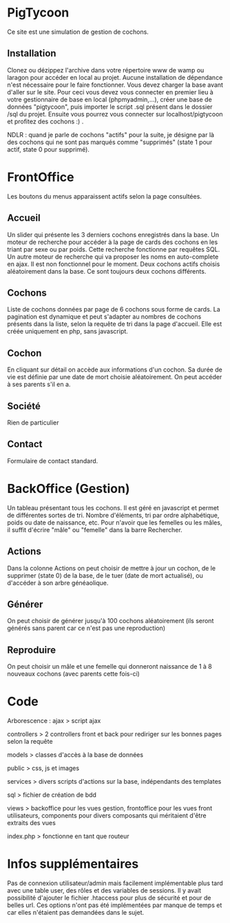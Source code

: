 # PigTycoon
Ce site est une simulation de gestion de cochons.

## Installation
Clonez ou dézippez l'archive dans votre répertoire www de wamp ou laragon pour accéder en local au projet.
Aucune installation de dépendance n'est nécessaire pour le faire fonctionner.
Vous devez charger la base avant d'aller sur le site.
Pour ceci vous devez vous connecter en premier lieu à votre gestionnaire de base en local (phpmyadmin,...), créer une base de données "pigtycoon", puis importer le script .sql présent dans le dossier /sql du projet. Ensuite vous pourrez vous connecter sur localhost/pigtycoon et profitez des cochons :) .

NDLR : quand je parle de cochons "actifs" pour la suite, je désigne par là des cochons qui ne sont pas marqués comme "supprimés" (state 1 pour actif, state 0 pour supprimé).

# FrontOffice

Les boutons du menus apparaissent actifs selon la page consultées.

## Accueil
Un slider qui présente les 3 derniers cochons enregistrés dans la base.
Un moteur de recherche pour accéder à la page de cards des cochons en les triant par sexe ou par poids. Cette recherche fonctionne par requêtes SQL.
Un autre moteur de recherche qui va proposer les noms en auto-complete en ajax. Il est non fonctionnel pour le moment.
Deux cochons actifs choisis aléatoirement dans la base. Ce sont toujours deux cochons différents.

## Cochons
Liste de cochons données par page de 6 cochons sous forme de cards. La pagination est dynamique et peut s'adapter au nombres de cochons présents dans la liste, selon la requête de tri dans la page d'accueil. Elle est créée uniquement en php, sans javascript.

## Cochon
En cliquant sur détail on accède aux informations d'un cochon. Sa durée de vie est définie par une date de mort choisie aléatoirement. On peut accéder à ses parents s'il en a.

## Société
Rien de particulier

## Contact
Formulaire de contact standard.

# BackOffice (Gestion)

Un tableau présentant tous les cochons. Il est géré en javascript et permet de différentes sortes de tri. Nombre d'éléments, tri par ordre alphabétique, poids ou date de naissance, etc. Pour n'avoir que les femelles ou les mâles, il suffit d'écrire "mâle" ou "femelle" dans la barre Rechercher.

## Actions
Dans la colonne Actions on peut choisir de mettre à jour un cochon, de le supprimer (state 0) de la base, de le tuer (date de mort actualisé), ou d'accéder à son arbre généaolique.

## Générer
On peut choisir de générer jusqu'à 100 cochons aléatoirement (ils seront générés sans parent car ce n'est pas une reproduction)

## Reproduire
On peut choisir un mâle et une femelle qui donneront naissance de 1 à 8 nouveaux cochons (avec parents cette fois-ci)

# Code
Arborescence :
ajax > script ajax

controllers > 2 controllers front et back pour rediriger sur les bonnes pages selon la requête

models > classes d'accès à la base de données

public > css, js et images

services > divers scripts d'actions sur la base, indépendants des templates

sql > fichier de création de bdd

views > backoffice pour les vues gestion, frontoffice pour les vues front utilisateurs, components pour divers composants qui méritaient d'être extraits des vues

index.php > fonctionne en tant que routeur

# Infos supplémentaires
Pas de connexion utilisateur/admin mais facilement implémentable plus tard avec une table user, des rôles et des variables de sessions.
Il y avait possibilité d'ajouter le fichier .htaccess pour plus de sécurité et pour de belles url.
Ces options n'ont pas été implémentées par manque de temps et car elles n'étaient pas demandées dans le sujet.